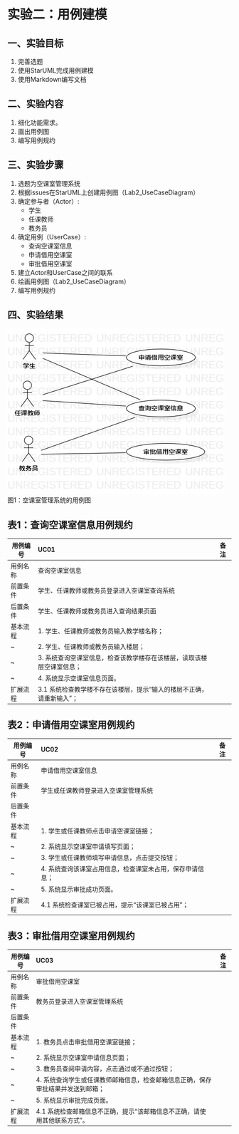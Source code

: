 # 实验二：用例建模

## 一、实验目标

1. 完善选题
2. 使用StarUML完成用例建模
3. 使用Markdown编写文档

## 二、实验内容

1. 细化功能需求。
2. 画出用例图
3. 编写用例规约

## 三、实验步骤

1. 选题为空课室管理系统
2. 根据issues在StarUML上创建用例图（Lab2_UseCaseDiagram）
3. 确定参与者（Actor）:  
      - 学生
      - 任课教师
      - 教务员
4. 确定用例（UserCase）:   
      - 查询空课室信息
      - 申请借用空课室
      - 审批借用空课室
5. 建立Actor和UserCase之间的联系
6. 绘画用例图（Lab2_UseCaseDiagram）
7. 编写用例规约

## 四、实验结果

![用例图](./Lab02_UseCaseDiagram1.jpg)  
图1：空课室管理系统的用例图

## 表1：查询空课室信息用例规约  

 用例编号  | UC01 | 备注  
-|:-|-  
用例名称  | 查询空课室信息  |   
前置条件  |  学生、任课教师或教务员登录进入空课室查询系统   |   
后置条件  | 学生、任课教师或教务员进入查询结果页面     |    
基本流程  | 1. 学生、任课教师或教务员输入教学楼名称；  |    
~| 2. 学生、任课教师或教务员输入楼层；  |   
~| 3. 系统查询空课室信息，检查该教学楼存在该楼层，读取该楼层空课室信息；  |     
~| 4. 系统显示空课室信息页面。  |  
扩展流程  | 3.1 系统检查教学楼不存在该楼层，提示“输入的楼层不正确，请重新输入”； |  
 

## 表2：申请借用空课室用例规约  

 用例编号  | UC02 | 备注  
-|:-|-  
用例名称  | 申请借用空课室信息  |   
前置条件  |  学生或任课教师登录进入空课室管理系统   |    
后置条件  |    |    
基本流程  | 1. 学生或任课教师点击申请空课室链接；  |    
~| 2. 系统显示空课室申请填写页面；  |   
~| 3. 学生或任课教师填写申请信息，点击提交按钮；  |   
~| 4. 系统查询该课室占用信息，检查课室未占用，保存申请信息；  |   
~| 5. 系统显示审批成功页面。  |  
扩展流程  | 4.1 系统检查课室已被占用，提示“该课室已被占用”；  |    
 
## 表3：审批借用空课室用例规约  

 用例编号  | UC03 | 备注  
-|:-|-  
用例名称  | 审批借用空课室  |   
前置条件  |  教务员登录进入空课室管理系统   |    
后置条件  |     |   
基本流程  | 1. 教务员点击审批借用空课室链接；  |    
~| 2. 系统显示空课室申请信息页面；  |   
~| 3. 教务员查阅申请内容，点击通过或不通过按钮；  |   
~| 4. 系统查询学生或任课教师邮箱信息，检查邮箱信息正确，保存审批结果并发送到邮箱； |   
~| 5. 系统显示审批完成页面。  |  
扩展流程  | 4.1 系统检查邮箱信息不正确，提示“该邮箱信息不正确，请使用其他联系方式”。  |

